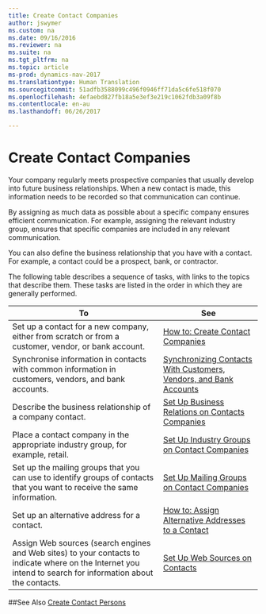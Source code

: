 ```yaml
---
title: Create Contact Companies
author: jswymer
ms.custom: na
ms.date: 09/16/2016
ms.reviewer: na
ms.suite: na
ms.tgt_pltfrm: na
ms.topic: article
ms-prod: dynamics-nav-2017
ms.translationtype: Human Translation
ms.sourcegitcommit: 51adfb3588099c496f0946ff71da5c6fe518f070
ms.openlocfilehash: 4efaebd827fb18a5e3ef3e219c1062fdb3a09f8b
ms.contentlocale: en-au
ms.lasthandoff: 06/26/2017

---
```

# <a name="create-contact-companies"></a>Create Contact Companies
Your company regularly meets prospective companies that usually develop into future business relationships. When a new contact is made, this information needs to be recorded so that communication can continue.

By assigning as much data as possible about a specific company ensures efficient communication. For example, assigning the relevant industry group, ensures that specific companies are included in any relevant communication.

You can also define the business relationship that you have with a contact. For example, a contact could be a prospect, bank, or contractor.

The following table describes a sequence of tasks, with links to the topics that describe them. These tasks are listed in the order in which they are generally performed.

|To |See |
|---|----|
|Set up a contact for a new company, either from scratch or from a customer, vendor, or bank account.|[How to: Create Contact Companies](marketing-how-create-contact-companies.md)|
|Synchronise information in contacts with common information in customers, vendors, and bank accounts.|[Synchronizing Contacts With Customers, Vendors, and Bank Accounts](marketing-synchronize-contacts-customers-vendors-bank-accounts.md)|
|Describe the business relationship of a company contact.|[Set Up Business Relations on Contacts Companies](marketing-business-relations.md)|
|Place a contact company in the appropriate industry group, for example, retail.|[Set Up Industry Groups on Contact Companies](marketing-industry-groups.md)|
|Set up the mailing groups that you can use to identify groups of contacts that you want to receive the same information.|[Set Up Mailing Groups on Contact Companies](marketing-mailing-groups.md)|
|Set up an alternative address for a contact.|[How to: Assign Alternative Addresses to a Contact](marketing-how-assign-alternative-address.md)|
|Assign Web sources (search engines and Web sites) to your contacts to indicate where on the Internet you intend to search for information about the contacts.|[Set Up Web Sources on Contacts](marketing-web-sources.md)|

##<a name="see-also"></a>See Also
[Create Contact Persons](marketing-create-contact-persons.md)

